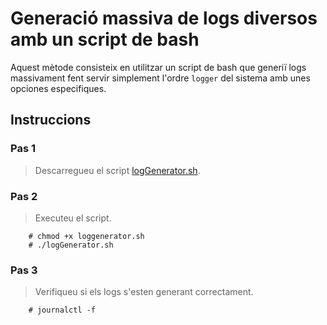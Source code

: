 # Generació massiva de logs diversos amb un script de bash  
Aquest mètode consisteix en utilitzar un script de bash que generiï logs massivament fent servir simplement l'ordre `logger` del sistema amb unes opciones especifiques.  

## Instruccions  
### Pas 1  
> Descarregueu el script [logGenerator.sh](logGenerator.sh).  

### Pas 2 
> Executeu el script.  

		# chmod +x loggenerator.sh  
		# ./logGenerator.sh  

### Pas 3 
> Verifiqueu si els logs s'esten generant correctament.  

		# journalctl -f
